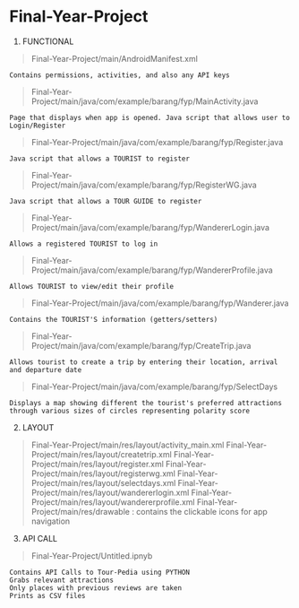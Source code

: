 # Final-Year-Project

1) FUNCTIONAL

> Final-Year-Project/main/AndroidManifest.xml
	
	Contains permissions, activities, and also any API keys

> Final-Year-Project/main/java/com/example/barang/fyp/MainActivity.java
	
	Page that displays when app is opened. Java script that allows user to Login/Register

> Final-Year-Project/main/java/com/example/barang/fyp/Register.java

	Java script that allows a TOURIST to register

> Final-Year-Project/main/java/com/example/barang/fyp/RegisterWG.java

	Java script that allows a TOUR GUIDE to register

> Final-Year-Project/main/java/com/example/barang/fyp/WandererLogin.java
	
	Allows a registered TOURIST to log in

> Final-Year-Project/main/java/com/example/barang/fyp/WandererProfile.java

	Allows TOURIST to view/edit their profile 

> Final-Year-Project/main/java/com/example/barang/fyp/Wanderer.java

	Contains the TOURIST'S information (getters/setters)

> Final-Year-Project/main/java/com/example/barang/fyp/CreateTrip.java

	Allows tourist to create a trip by entering their location, arrival and departure date

> Final-Year-Project/main/java/com/example/barang/fyp/SelectDays

	Displays a map showing different the tourist's preferred attractions through various sizes of circles representing polarity score

2) LAYOUT

> Final-Year-Project/main/res/layout/activity_main.xml
> Final-Year-Project/main/res/layout/createtrip.xml
> Final-Year-Project/main/res/layout/register.xml
> Final-Year-Project/main/res/layout/registerwg.xml
> Final-Year-Project/main/res/layout/selectdays.xml
> Final-Year-Project/main/res/layout/wandererlogin.xml
> Final-Year-Project/main/res/layout/wandererprofile.xml
> Final-Year-Project/main/res/drawable : contains the clickable icons for app navigation

3) API CALL

>Final-Year-Project/Untitled.ipnyb
	
	Contains API Calls to Tour-Pedia using PYTHON
	Grabs relevant attractions 
	Only places with previous reviews are taken
	Prints as CSV files






